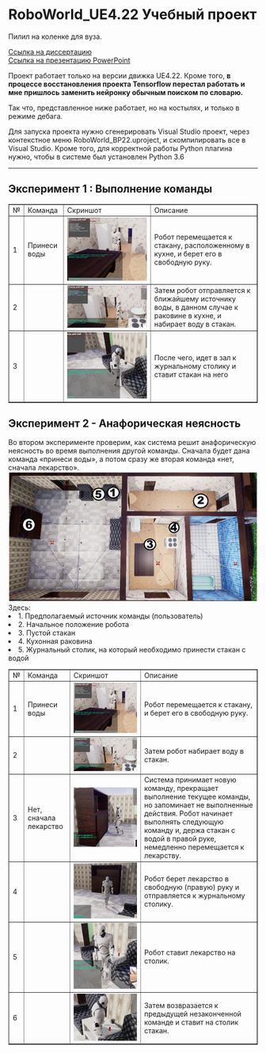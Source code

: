 # RoboWorld_UE4.22 Учебный проект

Пилил на коленке для вуза. 

<a href=https://github.com/Mukudori/RoboWorld_UE4.22/blob/master/Docs/Thesis.docx> Ссылка на диссертацию </a> <br>
<a href=https://github.com/Mukudori/RoboWorld_UE4.22/blob/master/Docs/Presenration.pptx> Ссылка на презентацию PowerPoint </a>

Проект работает только на версии движка UE4.22. Кроме того, <b>в процессе восстановления проекта Tensorflow перестал работать и мне пришлось заменить нейронку обычным поиском по словарю. </b>

Так что, представленное ниже работает, но на костылях, и только в режиме дебага. 

Для запуска проекта нужно сгенерировать Visual Studio проект, через контекстное меню RoboWorld_BP22.uproject, и скомпилировать все в Visual Studio. 
Кроме того, для корректной работы Python плагина нужно, чтобы в системе был установлен Python 3.6


****
<h2> Эксперимент 1 : Выполнение команды </h2>

<table class=MsoTableGrid border=1 cellspacing=0 cellpadding=0>
  <tr>
   <td> № </td>
   <td> Команда </td>
   <td> Скриншот </td>
   <td> Описание </td>
 </tr>
 <tr>
   <td> 1 </td>
   <td> Принеси воды </td>
   <td> <img src=https://github.com/Mukudori/RoboWorld_UE4.22/blob/master/Docs/1_1.png></td>
   <td> Робот перемещается к стакану, расположенному в кухне, и берет его в свободную руку. </td>
 </tr>
  <tr>
   <td> 2 </td>
   <td>  </td>
   <td> <img src=https://github.com/Mukudori/RoboWorld_UE4.22/blob/master/Docs/1_2.png></td>
   <td> Затем робот отправляется к ближайшему источнику воды, в данном случае к раковине в кухне, и набирает воду в стакан. </td>
 </tr>
  
  <tr>
   <td> 3 </td>
   <td>  </td>
   <td> <img src=https://github.com/Mukudori/RoboWorld_UE4.22/blob/master/Docs/1_3.png></td>
   <td> После чего, идет в зал к журнальному столику и ставит стакан на него </td>
 </tr>
  
</table>

<h2> Эксперимент 2 - Анафорическая неясность </h2>
Во втором эксперименте проверим, как система решит анафорическую неясность во время выполнения другой команды. Сначала будет дана команда «принеси воды», а потом сразу же вторая команда «нет, сначала лекарство».  
  <img src=https://github.com/Mukudori/RoboWorld_UE4.22/blob/master/Docs/2.png>
 Здесь:
<li>1.	Предполагаемый источник команды (пользователь)</li>
<li>2.	Начальное положение робота</li>
<li>3.	Пустой стакан</li>
<li>4.	Кухонная раковина</li>
<li>5.	Журнальный столик, на который необходимо принести стакан с водой</li>

<table class=MsoTableGrid border=1 cellspacing=0 cellpadding=0>
  <tr>
   <td> № </td>
   <td> Команда </td>
   <td> Скриншот </td>
   <td> Описание </td>
 </tr>
  <tr>
   <td> 1 </td>
   <td> Принеси воды </td>
   <td> <img src=https://github.com/Mukudori/RoboWorld_UE4.22/blob/master/Docs/3_1.png> </td>
   <td> Робот перемещается к стакану, и берет его в свободную руку. </td>
 </tr>
  
  <tr>
   <td> 2 </td>
   <td>   </td>
   <td> <img src=https://github.com/Mukudori/RoboWorld_UE4.22/blob/master/Docs/3_2.png> </td>
   <td> Затем робот набирает воду в стакан. </td>
 </tr>
 
 <tr>
   <td> 3 </td>
   <td>Нет, сначала лекарство  </td>
   <td> <img src=https://github.com/Mukudori/RoboWorld_UE4.22/blob/master/Docs/3_3.png> </td>
   <td> Система принимает новую команду, прекращает выполнение текущее команды, но запоминает не выполненные действия. Робот начинает выполнять следующую команду и, держа стакан с водой в правой руке, немедленно перемещается к лекарству. </td>
 </tr>
 
 <tr>
   <td> 4 </td>
   <td>  </td>
   <td> <img src=https://github.com/Mukudori/RoboWorld_UE4.22/blob/master/Docs/3_4.png> </td>
   <td> Робот берет лекарство в свободную (правую) руку и отправляется к журнальному столику.   </td>
 </tr>
 
 <tr>
   <td> 5 </td>
   <td>  </td>
   <td> <img src=https://github.com/Mukudori/RoboWorld_UE4.22/blob/master/Docs/3_5.png> </td>
   <td> Робот ставит лекарство на столик.    </td>
 </tr>
 
  <tr>
   <td> 6 </td>
   <td>  </td>
   <td> <img src=https://github.com/Mukudori/RoboWorld_UE4.22/blob/master/Docs/3_6.png> </td>
   <td> Затем возвразается к предыдущей незаконченной команде и ставит на столик стакан.    </td>
 </tr>
 </table>

